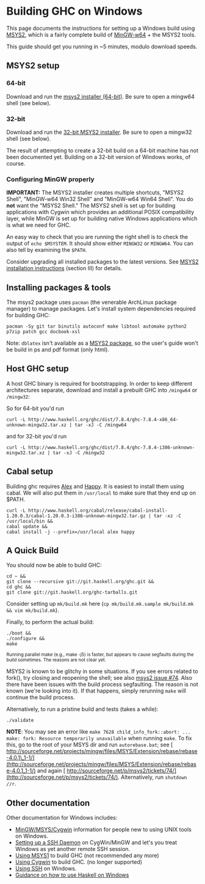 # Building GHC on Windows



This page documents the instructions for setting up a Windows build using [
MSYS2](http://sourceforge.net/projects/msys2/), which is a fairly complete build of [
MinGW-w64](http://mingw-w64.org/) + the MSYS2 tools.



This guide should get you running in \~5 minutes, modulo download speeds.


## MSYS2 setup


### 64-bit



Download and run the [
msys2 installer (64-bit)](http://sourceforge.net/projects/msys2/files/latest/download). Be sure to open a mingw64 shell (see below).


### 32-bit



Download and run the [
32-bit MSYS2 installer](http://sourceforge.net/projects/msys2/files/Base/i686/). Be sure to open a mingw32 shell (see below).



The result of attempting to create a 32-bit build on a 64-bit machine has not been documented yet. Building on a 32-bit version of Windows works, of course.


### Configuring MinGW properly



**IMPORTANT:** The MSYS2 installer creates multiple shortcuts, "MSYS2 Shell", "MinGW-w64 Win32 Shell" and "MinGW-w64 Win64 Shell". You do **not** want the "MSYS2 Shell." The MSYS2 shell is set up for building applications with Cygwin which provides an additional POSIX compatibility layer, while MinGW is set up for building native Windows applications which is what we need for GHC. 



An easy way to check that you are running the right shell is to check the output of `echo $MSYSTEM`. It should show either `MINGW32` or `MINGW64`. You can also tell by examining the `$PATH`.



Consider upgrading all installed packages to the latest versions. See [
MSYS2 installation instructions](http://sourceforge.net/p/msys2/wiki/MSYS2%20installation/) (section III) for details.


## Installing packages & tools



The msys2 package uses `pacman` (the venerable ArchLinux package manager) to manage packages. Let's install system dependencies required for building GHC:


```wiki
pacman -Sy git tar binutils autoconf make libtool automake python2 p7zip patch gcc docbook-xsl
```


Note: `dblatex` isn't available as a [
MSYS2 package](https://github.com/Alexpux/MSYS2-packages), so the user's guide won't be build in ps and pdf format (only html).
  


## Host GHC setup



A host GHC binary is required for bootstrapping. In order to keep different architectures separate, download and install a prebuilt GHC into `/mingw64` or `/mingw32`:



So for 64-bit you'd run


```wiki
curl -L http://www.haskell.org/ghc/dist/7.8.4/ghc-7.8.4-x86_64-unknown-mingw32.tar.xz | tar -xJ -C /mingw64
```


and for 32-bit you'd run


```wiki
curl -L http://www.haskell.org/ghc/dist/7.8.4/ghc-7.8.4-i386-unknown-mingw32.tar.xz | tar -xJ -C /mingw32
```

## Cabal setup



Building ghc requires [ Alex](http://www.haskell.org/alex/) and [
Happy](http://www.haskell.org/happy/). It is easiest to install them using cabal. We will also put them in `/usr/local` to make sure that they end up on $PATH.


```wiki
curl -L http://www.haskell.org/cabal/release/cabal-install-1.20.0.3/cabal-1.20.0.3-i386-unknown-mingw32.tar.gz | tar -xz -C /usr/local/bin &&
cabal update &&
cabal install -j --prefix=/usr/local alex happy
```

## A Quick Build



You should now be able to build GHC:


```wiki
cd ~ &&
git clone --recursive git://git.haskell.org/ghc.git &&
cd ghc &&
git clone git://git.haskell.org/ghc-tarballs.git
```


Consider setting up `mk/build.mk` here (`cp mk/build.mk.sample mk/build.mk && vim mk/build.mk`).



Finally, to perform the actual build:


```wiki
./boot &&
./configure &&
make
```


<sub>Running parallel make (e.g., make -j5) is faster, but appears to cause segfaults during the build sometimes. The reasons are not clear yet.</sub>



MSYS2 is known to be glitchy in some situations. If you see errors related to fork(), try closing and reopening the shell; see also [
msys2 issue \#74](http://sourceforge.net/p/msys2/tickets/74/). Also there have been issues with the build process segfaulting. The reason is not known (we're looking into it). If that happens, simply rerunning `make` will continue the build process.



Alternatively, to run a pristine build and tests (takes a while):


```wiki
./validate
```


**NOTE**: You may see an error like `make 7628 child_info_fork::abort: ... make: fork: Resource temporarily unavailable` when running `make`. To fix this, go to the root of your MSYS dir and run `autorebase.bat`; see [
http://sourceforge.net/projects/mingw/files/MSYS/Extension/rebase/rebase-4.0.1\_1-1/](http://sourceforge.net/projects/mingw/files/MSYS/Extension/rebase/rebase-4.0.1_1-1/) and again [
http://sourceforge.net/p/msys2/tickets/74/](http://sourceforge.net/p/msys2/tickets/74/). Alternatively, run `shutdown //r`.


## Other documentation



Other documentation for Windows includes:


- [MinGW/MSYS/Cygwin](building/platforms/windows) information for people new to using UNIX tools on Windows.
- [Setting up a SSH Daemon](building/windows/sshd) on CygWin/MinGW and let's you treat Windows as yet another remote SSH session.
- [Using MSYS1](building/preparation/windows/msy-s1) to build GHC (not recommended any more)
- [Using Cygwin](building/windows/cygwin) to build GHC. (no longer supported)
- [Using SSH](building/windows/ssh) on Windows.
- [
  Guidance on how to use Haskell on Windows](http://www.haskell.org/haskellwiki/Windows)

